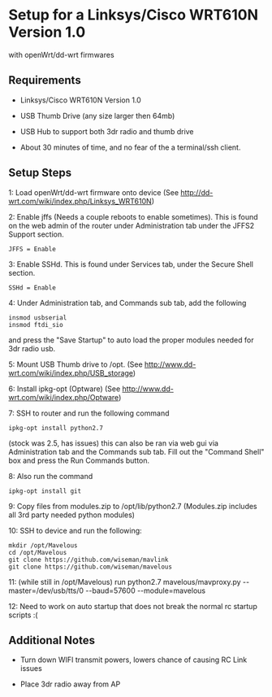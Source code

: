 Setup for a Linksys/Cisco WRT610N Version 1.0 
=============================================
with openWrt/dd-wrt firmwares


Requirements
------------
* Linksys/Cisco WRT610N Version 1.0

* USB Thumb Drive (any size larger then 64mb)

* USB Hub to support both 3dr radio and thumb drive

* About 30 minutes of time, and no fear of the a terminal/ssh client.



Setup Steps
-----------
1: Load openWrt/dd-wrt firmware onto device (See http://dd-wrt.com/wiki/index.php/Linksys_WRT610N)

2: Enable jffs (Needs a couple reboots to enable sometimes).  This is found on the web admin of the router under Administration tab under the JFFS2 Support section.

	JFFS = Enable

3: Enable SSHd. This is found under Services tab, under the Secure Shell section.

	SSHd = Enable

4: Under Administration tab, and Commands sub tab, add the following

	insmod usbserial
	insmod ftdi_sio

and press the "Save Startup" to auto load the proper modules needed for 3dr radio usb.


5: Mount USB Thumb drive to /opt.  (See http://www.dd-wrt.com/wiki/index.php/USB_storage)

6: Install ipkg-opt (Optware) (See http://www.dd-wrt.com/wiki/index.php/Optware)

7: SSH to router and run the following command 

	ipkg-opt install python2.7

(stock was 2.5, has issues) this can also be ran via web gui via Administration tab and the Commands sub tab. Fill out the "Command Shell" box and press the Run Commands button.

8: Also run the command 

	ipkg-opt install git

9: Copy files from modules.zip to /opt/lib/python2.7 (Modules.zip includes all 3rd party needed python modules)

10: SSH to device and run the following: 

	mkdir /opt/Mavelous
	cd /opt/Mavelous
	git clone https://github.com/wiseman/mavlink
	git clone https://github.com/wiseman/mavelous

11: (while still in /opt/Mavelous) run
	python2.7 mavelous/mavproxy.py --master=/dev/usb/tts/0 --baud=57600 --module=mavelous

12: Need to work on auto startup that does not break the normal rc startup scripts :(

Additional Notes
----------------
* Turn down WIFI transmit powers, lowers chance of causing RC Link issues

* Place 3dr radio away from AP
